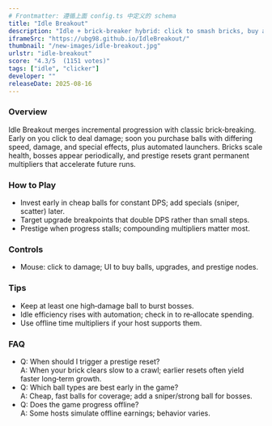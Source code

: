 ```yaml
---
# Frontmatter: 遵循上面 config.ts 中定义的 schema
title: "Idle Breakout"
description: "Idle + brick‑breaker hybrid: click to smash bricks, buy autonomous balls/turrets, prestige for multipliers, and min‑max upgrades." 
iframeSrc: "https://ubg98.github.io/IdleBreakout/"
thumbnail: "/new-images/idle-breakout.jpg"
urlstr: "idle-breakout"
score: "4.3/5  (1151 votes)"
tags: ["idle", "clicker"]
developer: ""
releaseDate: 2025-08-16
---
```




### Overview
Idle Breakout merges incremental progression with classic brick‑breaking. Early on you click to deal damage; soon you purchase balls with differing speed, damage, and special effects, plus automated launchers. Bricks scale health, bosses appear periodically, and prestige resets grant permanent multipliers that accelerate future runs.

### How to Play
- Invest early in cheap balls for constant DPS; add specials (sniper, scatter) later.
- Target upgrade breakpoints that double DPS rather than small steps.
- Prestige when progress stalls; compounding multipliers matter most.

### Controls
- Mouse: click to damage; UI to buy balls, upgrades, and prestige nodes.

### Tips
- Keep at least one high‑damage ball to burst bosses.
- Idle efficiency rises with automation; check in to re‑allocate spending.
- Use offline time multipliers if your host supports them.

### FAQ
- Q: When should I trigger a prestige reset?  
  A: When your brick clears slow to a crawl; earlier resets often yield faster long‑term growth.
- Q: Which ball types are best early in the game?  
  A: Cheap, fast balls for coverage; add a sniper/strong ball for bosses.
- Q: Does the game progress offline?  
  A: Some hosts simulate offline earnings; behavior varies.

